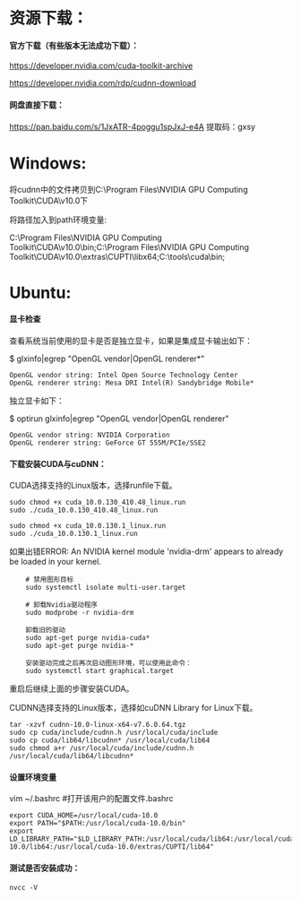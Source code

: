 # 资源下载：

#### 官方下载（有些版本无法成功下载）：

https://developer.nvidia.com/cuda-toolkit-archive

https://developer.nvidia.com/rdp/cudnn-download

#### 网盘直接下载：
https://pan.baidu.com/s/1JxATR-4poggu1spJxJ-e4A 提取码：gxsy

# Windows:

将cudnn中的文件拷贝到C:\Program Files\NVIDIA GPU Computing Toolkit\CUDA\v10.0下

将路径加入到path环境变量:

C:\Program Files\NVIDIA GPU Computing Toolkit\CUDA\v10.0\bin;C:\Program Files\NVIDIA GPU Computing Toolkit\CUDA\v10.0\extras\CUPTI\libx64;C:\tools\cuda\bin;

# Ubuntu:

#### 显卡检查

查看系统当前使用的显卡是否是独立显卡，如果是集成显卡输出如下：

$ glxinfo|egrep "OpenGL vendor|OpenGL renderer*"

    OpenGL vendor string: Intel Open Source Technology Center
    OpenGL renderer string: Mesa DRI Intel(R) Sandybridge Mobile*
  
独立显卡如下：

$ optirun glxinfo|egrep "OpenGL vendor|OpenGL renderer"

    OpenGL vendor string: NVIDIA Corporation
    OpenGL renderer string: GeForce GT 555M/PCIe/SSE2

#### 下载安装CUDA与cuDNN：

CUDA选择支持的Linux版本，选择runfile下载。

    sudo chmod +x cuda_10.0.130_410.48_linux.run 
    sudo ./cuda_10.0.130_410.48_linux.run
 
    sudo chmod +x cuda_10.0.130.1_linux.run 
    sudo ./cuda_10.0.130.1_linux.run


如果出错ERROR: An NVIDIA kernel module 'nvidia-drm' appears to already be loaded in your kernel.
       
        # 禁用图形目标
        sudo systemctl isolate multi-user.target

        # 卸载Nvidia驱动程序
        sudo modprobe -r nvidia-drm
        
        卸载旧的驱动
        sudo apt-get purge nvidia-cuda*
        sudo apt-get purge nvidia-*
        
        安装驱动完成之后再次启动图形环境，可以使用此命令：
        sudo systemctl start graphical.target

重启后继续上面的步骤安装CUDA。


CUDNN选择支持的Linux版本，选择如cuDNN Library for Linux下载。
    
    tar -xzvf cudnn-10.0-linux-x64-v7.6.0.64.tgz
    sudo cp cuda/include/cudnn.h /usr/local/cuda/include
    sudo cp cuda/lib64/libcudnn* /usr/local/cuda/lib64 
    sudo chmod a+r /usr/local/cuda/include/cudnn.h /usr/local/cuda/lib64/libcudnn*


#### 设置环境变量

vim ~/.bashrc   #打开该用户的配置文件.bashrc

    export CUDA_HOME=/usr/local/cuda-10.0
    export PATH="$PATH:/usr/local/cuda-10.0/bin"
    export LD_LIBRARY_PATH="$LD_LIBRARY_PATH:/usr/local/cuda/lib64:/usr/local/cuda-10.0/lib64:/usr/local/cuda-10.0/extras/CUPTI/lib64"

#### 测试是否安装成功：

    nvcc -V


